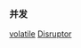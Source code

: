 ### 并发

  [volatile](http://www.infoq.com/cn/articles/ftf-java-volatile)
  [Disruptor](http://ifeve.com/disruptor/)
